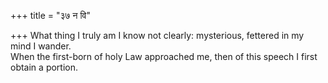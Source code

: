 +++
title = "३७ न वि"

+++
What thing I truly am I know not clearly: mysterious, fettered in my mind I wander.  
     When the first-born of holy Law approached me, then of this speech I first obtain a portion.